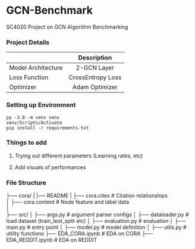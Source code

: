 # GCN-Benchmark
SC4020 Project on GCN Algorithm Benchmarking 

### Project Details 

|                    | Description        |
| -------------------|:------------------:|
| Model Architecture | 2-GCN Layer        | 
| Loss Function      | CrossEntropy Loss  |  
| Optimizer          | Adam Optimizer     | 


### Setting up Environment 
```
py -3.8 -m venv venv
venv/Scripts/Activate 
pip install -r requirements.txt 
```

### Things to add 
1. Trying out different parameters  (Learning rates, etc)

2. Add visuals of performances 


### File Structure 

├── cora/
|     |── README 
|     ├── cora.cites   # Citation relationships    
│     ├── cora.content           # Node feature and label data            
│   
├── src/
│   ├── args.py                # argument parser configs
│   ├── dataloader.py          # load dataset (train_test_split etc)
│   ├── evaluation.py          # evaluation 
│   ├── main.py                # entry point 
│   ├── model.py               # model definition 
│   ├── utils.py               # utility functions 
├── EDA_CORA.ipynb             # EDA on CORA
├── EDA_REDDIT.ipynb           # EDA on REDDIT 
